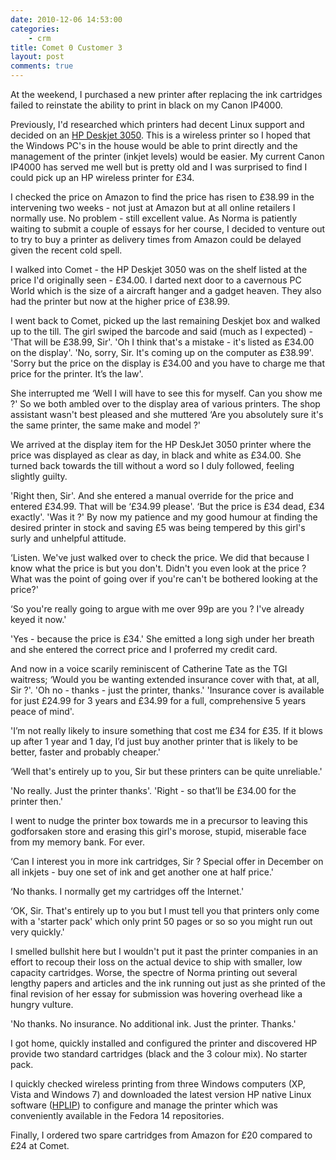 ```yaml
---
date: 2010-12-06 14:53:00
categories:
    - crm
title: Comet 0 Customer 3
layout: post
comments: true
---
```

At the weekend, I purchased a new printer after replacing the ink
cartridges failed to reinstate the ability to print in black on my Canon
IP4000.

Previously, I'd researched which printers had decent Linux support and
decided on an [HP Deskjet 3050][]. This is a wireless printer so I hoped
that the Windows PC's in the house would be able to print directly and
the management of the printer (inkjet levels) would be easier. My
current Canon IP4000 has served me well but is pretty old and I was
surprised to find I could pick up an HP wireless printer for &pound;34.

I checked the price on Amazon to find the price has risen to &pound;38.99 in
the intervening two weeks - not just at Amazon but at all online
retailers I normally use. No problem - still excellent value. As Norma
is patiently waiting to submit a couple of essays for her course, I
decided to venture out to try to buy a printer as delivery times from
Amazon could be delayed given the recent cold spell.

I walked into Comet - the HP Deskjet 3050 was on the shelf listed at
the price I'd originally seen - &pound;34.00. I darted next door to a
cavernous PC World which is the size of a aircraft hanger and a gadget
heaven. They also had the printer but now at the higher price of
&pound;38.99.

I went back to Comet, picked up the last remaining Deskjet box and
walked up to the till. The girl swiped the barcode and said (much as I
expected) - 'That will be &pound;38.99, Sir'. 'Oh I think that's a
mistake - it's listed as &pound;34.00 on the display'. 'No, sorry,
Sir. It's coming up on the computer as &pound;38.99'. 'Sorry but the
price on the display is &pound;34.00 and you have to charge me that
price for the printer. It’s the law'.

She interrupted me ‘Well I will have to see this for myself. Can you
show me ?' So we both ambled over to the display area of various
printers. The shop assistant wasn't best pleased and she muttered ‘Are
you absolutely sure it's the same printer, the same make and model ?'

We arrived at the display item for the HP DeskJet 3050 printer where the
price was displayed as clear as day, in black and white as &pound;34.00. She
turned back towards the till without a word so I duly followed, feeling
slightly guilty.

'Right then, Sir'. And she entered a manual override for the price and
entered &pound;34.99. That will be ‘&pound;34.99 please'. ‘But the
price is &pound;34 dead, &pound;34 exactly'. 'Was it ?' By now my
patience and my good humour at finding the desired printer in stock
and saving &pound;5 was being tempered by this girl's surly and
unhelpful attitude.

‘Listen. We've just walked over to check the price. We did that because
I know what the price is but you don't. Didn't you even look at the
price ? What was the point of going over if you're can't be bothered
looking at the price?'

‘So you're really going to argue with me over 99p are you ? I've already
keyed it now.'

'Yes - because the price is &pound;34.' She emitted a long sigh under her
breath and she entered the correct price and I proferred my credit card.

And now in a voice scarily reminiscent of Catherine Tate as the TGI
waitress; ‘Would you be wanting extended insurance cover with that, at
all, Sir ?'. 'Oh no - thanks - just the printer, thanks.' 'Insurance
cover is available for just &pound;24.99 for 3 years and &pound;34.99
for a full, comprehensive 5 years peace of mind'.

'I’m not really likely to insure something that cost me &pound;34 for
&pound;35. If it blows up after 1 year and 1 day, I’d just buy another
printer that is likely to be better, faster and probably cheaper.'

‘Well that's entirely up to you, Sir but these printers can be quite
unreliable.'

'No really. Just the printer thanks'. 'Right - so that’ll be &pound;34.00 for
the printer then.'

I went to nudge the printer box towards me in a precursor to leaving
this godforsaken store and erasing this girl's morose, stupid, miserable
face from my memory bank. For ever.

‘Can I interest you in more ink cartridges, Sir ? Special offer in
December on all inkjets - buy one set of ink and get another one at half
price.'

‘No thanks. I normally get my cartridges off the Internet.'

‘OK, Sir. That's entirely up to you but I must tell you that printers
only come with a 'starter pack' which only print 50 pages or so so you
might run out very quickly.'

I smelled bullshit here but I wouldn't put it past the printer
companies in an effort to recoup their loss on the actual device to
ship with smaller, low capacity cartridges. Worse, the spectre of
Norma printing out several lengthy papers and articles and the ink
running out just as she printed of the final revision of her essay for
submission was hovering overhead like a hungry vulture.

'No thanks. No insurance. No additional ink. Just the printer. Thanks.'

I got home, quickly installed and configured the printer and
discovered HP provide two standard cartridges (black and the 3 colour
mix). No starter pack.

I quickly checked wireless printing from three Windows computers (XP,
Vista and Windows 7) and downloaded the latest version HP native Linux
software ([HPLIP][]) to configure and manage the printer which was
conveniently available in the Fedora 14 repositories.

  [HPLIP]: http://hplipopensource.com/hplip-web/index.html

Finally, I ordered two spare cartridges from Amazon for &pound;20
compared to &pound;24 at Comet.


  [HP Deskjet 3050]: http://h10010.www1.hp.com/wwpc/uk/en/ho/WF05a/18972-18972-238444-410635-410635-4066450.html?lang=en&jumpid=oc_R1002_UKENC-001_HP%20Deskjet%203050%20All-in-One%20Printer%20-%20J610a&cc=uk
